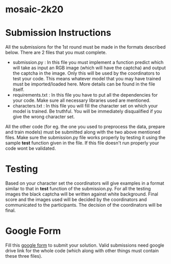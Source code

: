 # mosaic-2k20 

# Submission Instructions

All the submissions for the 1st round must be made in the formats described below. There are 2 files that you must complete.

- submission.py : In this file you must implement a function predict which will take as input an RGB image (which will have the captcha) and output the captcha in the image. Only this will be used by the coordinators to test your code. This means whatever model that you may have trained must be imported/loaded here. More details can be found in the file itself.
- requirements.txt : In this file you have to put all the dependencies for your code. Make sure all necessary libraries used are mentioned.
- characters.txt : In this file you will fill the character set on which your model is trained. Be truthful. You will be immediately disqualified if you give the wrong character set.

All the other code (for eg. the one you used to preprocess the data, prepare and train models) must be submitted along with the two above mentioned files. Make sure the submission.py file works properly by testing it using the sample **test** function given in the file. If this file doesn't run properly your code wont be validated.

# Testing

Based on your character set the coordinators will give examples in a format similar to that in **test** function of the submission.py. For all the testing images the black captcha will be written against white background. Final score and the images used will be decided by the coordinators and communicated to the participants. The decision of the coordinators will be final.

# Google Form

Fill this [google form](https://forms.gle/Dxz32Qf6wFfe3ox36) to submit your solution. Valid submissions need google drive link for the whole code (which along with other things must contain these three files).
